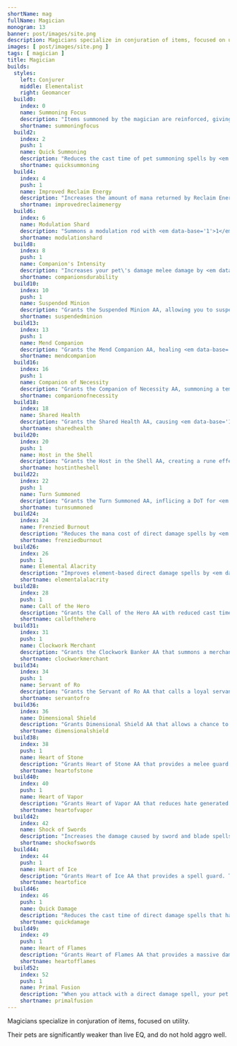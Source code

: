 ```yaml
---
shortName: mag
fullName: Magician
monogram: 13
banner: post/images/site.png
description: Magicians specialize in conjuration of items, focused on utility.
images: [ post/images/site.png ]
tags: [ magician ]
title: Magician
builds:
  styles:
    left: Conjurer
    middle: Elementalist
    right: Geomancer
  build0:
    index: 0
    name: Summoning Focus
    description: "Items summoned by the magician are reinforced, giving better stats. Additional ranks increase the level of spells affected."
    shortname: summoningfocus
  build2:
    index: 2
    push: 1
    name: Quick Summoning
    description: "Reduces the cast time of pet summoning spells by <em data-base='10'>10</em>%<span class='perLevel'> per rank</span>."
    shortname: quicksummoning
  build4:
    index: 4
    push: 1
    name: Improved Reclaim Energy
    description: "Increases the amount of mana returned by Reclaim Energy by <em data-base='5'>5</em>%<span class='perLevel'> per rank</span>."
    shortname: improvedreclaimenergy
  build6:
    index: 6
    name: Modulation Shard
    description: "Summons a modulation rod with <em data-base='1'>1</em> charge<span class='perLevel'> per rank</span>."
    shortname: modulationshard
  build8:
    index: 8
    push: 1
    name: Companion's Intensity
    description: "Increases your pet\'s damage melee damage by <em data-base='2'>2</em>%<span class='perLevel'> per rank</span>."
    shortname: companionsdurability
  build10:
    index: 10
    push: 1
    name: Suspended Minion
    description: "Grants the Suspended Minion AA, allowing you to suspend a minion to be recalled later. Further ranks allow preserving buffs and items while suspended."
    shortname: suspendedminion
  build13:
    index: 13
    push: 1
    name: Mend Companion
    description: "Grants the Mend Companion AA, healing <em data-base='20'>20</em>% of your pet\'s HP per rank"
    shortname: mendcompanion
  build16:
    index: 16
    push: 1
    name: Companion of Necessity
    description: "Grants the Companion of Necessity AA, summoning a temporary pet that will gain the attention of one creature and cause that creature to forget all anger when the pet dies. Each rank grants <em data-base='20'>20</em>% of maximum duration."
    shortname: companionofnecessity
  build18:
    index: 18
    name: Shared Health
    description: "Grants the Shared Health AA, causing <em data-base='10'>10</em>% of your incoming damage<span class='perLevel'> per rank</span> to be sent to your pet instead."
    shortname: sharedhealth
  build20:
    index: 20
    push: 1
    name: Host in the Shell
    description: "Grants the Host in the Shell AA, creating a rune effect on your pet with <em data-base='20'>20</em>% of the rune\'s maximum value<span class='perLevel'> per rank</span>."
    shortname: hostintheshell
  build22:
    index: 22
    push: 1
    name: Turn Summoned
    description: "Grants the Turn Summoned AA, inflicing a DoT for <em data-base='500'>500</em> damage per rank per tick for 4 ticks with a <em data-base='1'>1</em>% chance<span class='perLevel'> per rank</span> to cause 32000 damage."
    shortname: turnsummoned
  build24:
    index: 24
    name: Frenzied Burnout
    description: "Reduces the mana cost of direct damage spells by <em data-base='10'>10</em>%<span class='perLevel'> per rank</span>."
    shortname: frenziedburnout
  build26:
    index: 26
    push: 1
    name: Elemental Alacrity
    description: "Improves element-based direct damage spells by <em data-base='4'>4</em>% damage per rank."
    shortname: elementalalacrity
  build28:
    index: 28
    push: 1
    name: Call of the Hero
    description: "Grants the Call of the Hero AA with reduced cast time and cooldown timer per rank."
    shortname: callofthehero
  build31:
    index: 31
    push: 1
    name: Clockwork Merchant
    description: "Grants the Clockwork Banker AA that summons a merchant. Ranks decrease the cooldown substantially."
    shortname: clockworkmerchant
  build34:
    index: 34
    push: 1
    name: Servant of Ro
    description: "Grants the Servant of Ro AA that calls a loyal servant into being who will repeatedly hurl fire at your target. Ranks increase the duration of this temprorary pet."
    shortname: servantofro
  build36:
    index: 36
    name: Dimensional Shield
    description: "Grants Dimensional Shield AA that allows a chance to shadow step away from the attacking target. Ranks increase the chance of the defensive proc by <em data-base='20'>20</em>% per rank."
    shortname: dimensionalshield
  build38:
    index: 38
    push: 1
    name: Heart of Stone
    description: "Grants Heart of Stone AA that provides a melee guard. The melee guard is scaled at 10% per rank."
    shortname: heartofstone
  build40:
    index: 40
    push: 1
    name: Heart of Vapor
    description: "Grants Heart of Vapor AA that reduces hate generated. The effectiveness of the spell is 20>% per rank."
    shortname: heartofvapor
  build42:
    index: 42
    name: Shock of Swords
    description: "Increases the damage caused by sword and blade spells by <em data-base='4'>4</em>% per rank."
    shortname: shockofswords
  build44:
    index: 44
    push: 1
    name: Heart of Ice
    description: "Grants Heart of Ice AA that provides a spell guard. The spell guard is scaled at 10% per rank."
    shortname: heartofice
  build46:
    index: 46
    push: 1
    name: Quick Damage
    description: "Reduces the cast time of direct damage spells that have casting times longer than 3 seconds. Each rank further decreases the cast time."
    shortname: quickdamage
  build49:
    index: 49
    push: 1
    name: Heart of Flames
    description: "Grants Heart of Flames AA that provides a massive damage shield. The effectiveness of the spell is scaled at <em data-base='20'>20</em>% <span class='perLevel'> per rank</span>."
    shortname: heartofflames
  build52:
    index: 52
    push: 1
    name: Primal Fusion
    description: "When you attack with a direct damage spell, your pet will also cast the spell dealing <em data-base='5'>5</em> of it\'s damage<span class='perLevel'> per rank</span>."
    shortname: primalfusion
---
```

Magicians specialize in conjuration of items, focused on utility.

<!--more-->

Their pets are significantly weaker than live EQ, and do not hold aggro well.